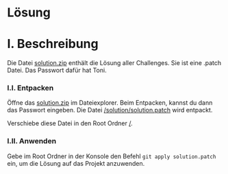 # Lösung

# Ⅰ. Beschreibung

Die Datei [solution.zip](solution.zip) enthält die Lösung aller Challenges. Sie ist eine .patch Datei. Das Passwort dafür hat Toni.

### Ⅰ.Ⅰ. Entpacken

Öffne das [solution.zip](solution.zip) im Dateiexplorer. Beim Entpacken, kannst du dann das Passwort eingeben. Die Datei [/solution/solution.patch](/solution/solution.patch) wird entpackt.

Verschiebe diese Datei in den Root Ordner [/](/).

### Ⅰ.Ⅱ. Anwenden

Gebe im Root Ordner in der Konsole den Befehl `git apply solution.patch` ein, um die Lösung auf das Projekt anzuwenden.
